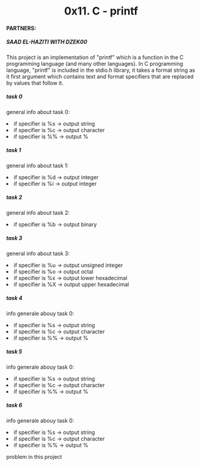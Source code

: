 <h1><center>0x11. C - printf</center></h1>
<h4>PARTNERS:</h4>
<h5>SAAD EL-HAZITI WITH DZEK00</h5>

<p>This project is an implementation of "printf" which is a function in the C programming language
(and many other languages).
In C programming language, "printf" is included in the stdio.h library, it takes a format string as
it first argument which contains text and format specifiers that are replaced by values that follow it. </p>
<h5>task 0</h5>
<p>general info about task 0:</p>
<li>if specifier is %s -> output string</li>
<li>if specifier is %c -> output character</li>
<li>if specifier is %% -> output %</li>

<h5>task 1</h5>
<p>general info about task 1:</p>
<li>if specifier is %d -> output integer</li>
<li>if specifier is %i -> output integer</li>

<h5>task 2</h5>
<p>general info about task 2:</p>
<li>if specifier is %b -> output binary</li>

<h5>task 3</h5>
<p>general info about task 3:</p>
<li>if specifier is %u -> output unsigned integer</li>
<li>if specifier is %o -> output octal </li>
<li>if specifier is %x -> output lower hexadecimal</li>
<li>if specifier is %X -> output upper hexadecimal</li>

<h5>task 4</h5>
<p>info generale abouy task 0:</p>
<li>if specifier is %s -> output string</li>
<li>if specifier is %c -> output character</li>
<li>if specifier is %% -> output %</li>
<h5>task 5</h5>
<p>info generale abouy task 0:</p>
<li>if specifier is %s -> output string</li>
<li>if specifier is %c -> output character</li>
<li>if specifier is %% -> output %</li>
<h5>task 6</h5>
<p>info generale abouy task 0:</p>
<li>if specifier is %s -> output string</li>
<li>if specifier is %c -> output character</li>
<li>if specifier is %% -> output %</li>
<p>problem in this project</p>
